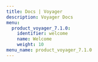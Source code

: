 ```yaml
---
title: Docs | Voyager
description: Voyager Docs
menu:
  product_voyager_7.1.0:
    identifier: welcome
    name: Welcome
    weight: 10
menu_name: product_voyager_7.1.0
---
```


